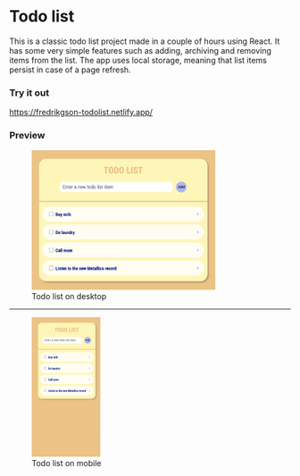 # Todo list
This is a classic todo list project made in a couple of hours using React. It has some very simple features such as adding, archiving and removing items from the list. The app uses local storage, meaning that list items persist in case of a page refresh.

### Try it out
https://fredrikgson-todolist.netlify.app/

### Preview
  <figure>
    <img src="preview/desktop.png" height="250" title="Todo list on desktop">
    <figcaption>Todo list on desktop</figcaption>
  </figure>
  <hr />
  <figure>
    <img src="preview/mobile.png" height="250" title="Todo list on mobile">
    <figcaption>Todo list on mobile</figcaption>
  </figure>
